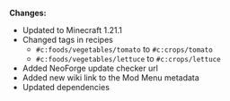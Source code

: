 **Changes:**
- Updated to Minecraft 1.21.1
- Changed tags in recipes
  - `#c:foods/vegetables/tomato` to `#c:crops/tomato`
  - `#c:foods/vegetables/lettuce` to `#c:crops/lettuce`
- Added NeoForge update checker url
- Added new wiki link to the Mod Menu metadata
- Updated dependencies
